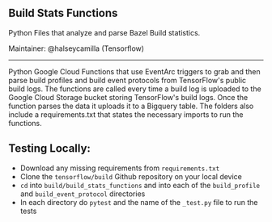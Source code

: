 ## Build Stats Functions

Python Files that analyze and parse Bazel Build statistics.

Maintainer: @halseycamilla (Tensorflow)

* * *

Python Google Cloud Functions that use EventArc triggers to grab and then parse build profiles and build event protocols from TensorFlow's public build logs. The functions are called every time a build log is uploaded to the Google Cloud Storage bucket storing TensorFlow's build logs. Once the function parses the data it uploads it to a Bigquery table. The folders also include a requirements.txt that states the necessary imports to run the functions.

## Testing Locally:

- Download any missing requirements from `requirements.txt`
- Clone the `tensorflow/build` Github repository on your local device
- `cd` into `build/build_stats_functions` and into each of the `build_profile` and `build_event_protocol` directories
- In each directory do `pytest` and the name of the `_test.py` file to run the tests
